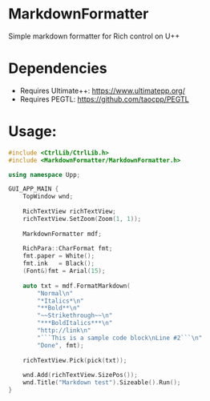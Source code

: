 # MarkdownFormatter
Simple markdown formatter for Rich control on U++

# Dependencies
* Requires Ultimate++: https://www.ultimatepp.org/
* Requires PEGTL: https://github.com/taocpp/PEGTL

# Usage:
```C++
#include <CtrlLib/CtrlLib.h>
#include <MarkdownFormatter/MarkdownFormatter.h>

using namespace Upp;

GUI_APP_MAIN {
    TopWindow wnd;
    
    RichTextView richTextView;
    richTextView.SetZoom(Zoom(1, 1));
    
    MarkdownFormatter mdf;
    
    RichPara::CharFormat fmt;
    fmt.paper = White();
    fmt.ink   = Black();
    (Font&)fmt = Arial(15);
    
    auto txt = mdf.FormatMarkdown(
        "Normal\n"
        "*Italics*\n"
        "**Bold**\n"
        "~~Strikethrough~~\n"
        "***BoldItalics***\n"
        "http://link\n"
        "```This is a sample code block\nLine #2```\n"
        "Done", fmt);
    
    richTextView.Pick(pick(txt));
    
    wnd.Add(richTextView.SizePos());
    wnd.Title("Markdown test").Sizeable().Run();
}


```
